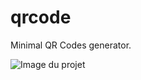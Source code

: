 # qrcode
Minimal QR Codes generator.

![Image du projet](https://repository-images.githubusercontent.com/658732013/93acdcc6-9f61-4831-ace8-8428f350c188)
